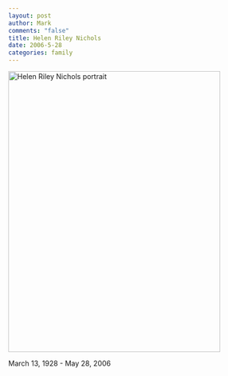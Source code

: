 ```yaml
--- 
layout: post
author: Mark
comments: "false"
title: Helen Riley Nichols
date: 2006-5-28
categories: family
---
```

<img src="http://zanshin.net/images/hrn.jpg" alt="Helen Riley Nichols portrait" height="563" width="425" />

March 13, 1928 - May 28, 2006

